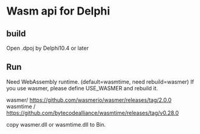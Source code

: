 # Wasm api for Delphi

## build
Open .dpoj by Delphi10.4 or later

## Run
Need WebAssembly runtime. (default=wasmtime, need rebuild=wasmer)
If you use wasmer, please define USE_WASMER and rebuild it.

wasmer/ https://github.com/wasmerio/wasmer/releases/tag/2.0.0 
wasmtime / https://github.com/bytecodealliance/wasmtime/releases/tag/v0.28.0 

copy wasmer.dll or wasmtime.dll to Bin.

